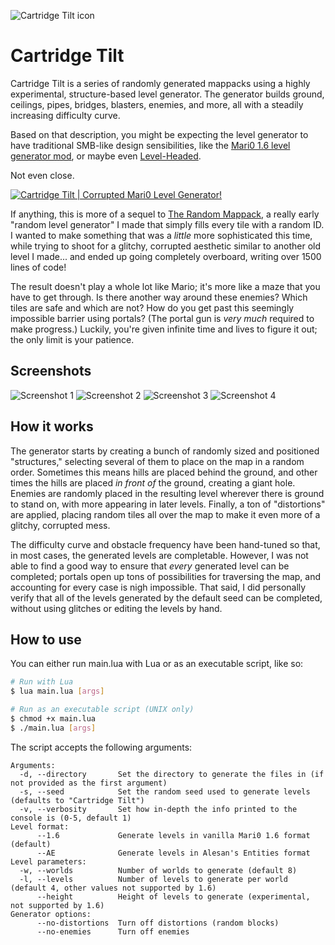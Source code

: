 ![Cartridge Tilt icon](https://i.imgur.com/5HmV1vS.gif)

# Cartridge Tilt

Cartridge Tilt is a series of randomly generated mappacks using a highly experimental, structure-based level generator. The generator builds ground, ceilings, pipes, bridges, blasters, enemies, and more, all with a steadily increasing difficulty curve.

Based on that description, you might be expecting the level generator to have traditional SMB-like design sensibilities, like the [Mari0 1.6 level generator mod](https://forum.stabyourself.net/viewtopic.php?f=13&t=3172), or maybe even [Level-Headed](https://github.com/Coolcord/Level-Headed).

Not even close.

[![Cartridge Tilt | Corrupted Mari0 Level Generator!](https://i.ytimg.com/vi_webp/yQNt1EP6cTM/maxresdefault.webp)](http://www.youtube.com/watch?v=yQNt1EP6cTM "Cartridge Tilt | Corrupted Mari0 Level Generator!")

If anything, this is more of a sequel to [The Random Mappack](https://forum.stabyourself.net/viewtopic.php?f=12&t=1718), a really early "random level generator" I made that simply fills every tile with a random ID. I wanted to make something that was a _little_ more sophisticated this time, while trying to shoot for a glitchy, corrupted aesthetic similar to another old level I made... and ended up going completely overboard, writing over 1500 lines of code!

The result doesn't play a whole lot like Mario; it's more like a maze that you have to get through. Is there another way around these enemies? Which tiles are safe and which are not? How do you get past this seemingly impossible barrier using portals? (The portal gun is _very much_ required to make progress.) Luckily, you're given infinite time and lives to figure it out; the only limit is your patience.

## Screenshots

![Screenshot 1](https://i.imgur.com/ExaVtIu.png) ![Screenshot 2](https://i.imgur.com/7K893qz.png)
![Screenshot 3](https://i.imgur.com/11Sjrf4.png) ![Screenshot 4](https://i.imgur.com/F14Jwpj.png)

## How it works

The generator starts by creating a bunch of randomly sized and positioned "structures," selecting several of them to place on the map in a random order. Sometimes this means hills are placed behind the ground, and other times the hills are placed _in front of_ the ground, creating a giant hole. Enemies are randomly placed in the resulting level wherever there is ground to stand on, with more appearing in later levels. Finally, a ton of "distortions" are applied, placing random tiles all over the map to make it even more of a glitchy, corrupted mess.

The difficulty curve and obstacle frequency have been hand-tuned so that, in most cases, the generated levels are completable. However, I was not able to find a good way to ensure that _every_ generated level can be completed; portals open up tons of possibilities for traversing the map, and accounting for every case is nigh impossible. That said, I did personally verify that all of the levels generated by the default seed can be completed, without using glitches or editing the levels by hand.

## How to use

You can either run main.lua with Lua or as an executable script, like so:

```bash
# Run with Lua
$ lua main.lua [args]
```

```bash
# Run as an executable script (UNIX only)
$ chmod +x main.lua
$ ./main.lua [args]
```

The script accepts the following arguments:

```
Arguments:
  -d, --directory       Set the directory to generate the files in (if not provided as the first argument)
  -s, --seed            Set the random seed used to generate levels (defaults to "Cartridge Tilt")
  -v, --verbosity       Set how in-depth the info printed to the console is (0-5, default 1)
Level format:
      --1.6             Generate levels in vanilla Mari0 1.6 format (default)
      --AE              Generate levels in Alesan's Entities format
Level parameters:
  -w, --worlds          Number of worlds to generate (default 8)
  -l, --levels          Number of levels to generate per world (default 4, other values not supported by 1.6)
      --height          Height of levels to generate (experimental, not supported by 1.6)
Generator options:
      --no-distortions  Turn off distortions (random blocks)
      --no-enemies      Turn off enemies
```
